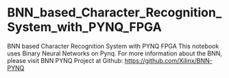 # BNN_based_Character_Recognition_System_with_PYNQ_FPGA
BNN based Character Recognition System with PYNQ FPGA This notebook uses Binary Neural Networks on Pynq.  For more information about the BNN, please visit BNN PYNQ Project at Github: https://github.com/Xilinx/BNN-PYNQ
